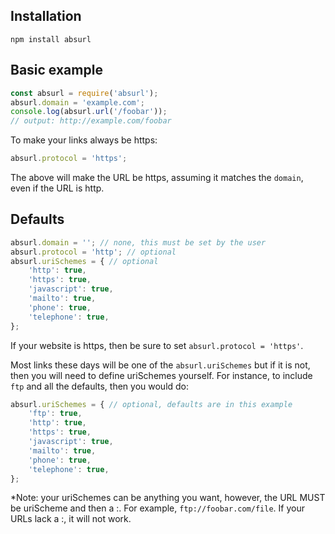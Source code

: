

## Installation
`npm install absurl`

## Basic example
```js
const absurl = require('absurl');
absurl.domain = 'example.com';
console.log(absurl.url('/foobar'));
// output: http://example.com/foobar
```

To make your links always be https:
```js
absurl.protocol = 'https';
```

The above will make the URL be https, assuming it matches the `domain`, even if the URL is http.

## Defaults
```js
absurl.domain = ''; // none, this must be set by the user
absurl.protocol = 'http'; // optional
absurl.uriSchemes = { // optional
    'http': true,
    'https': true,
    'javascript': true,
    'mailto': true,
    'phone': true,
    'telephone': true,
};
```
If your website is https, then be sure to set `absurl.protocol = 'https'`.

Most links these days will be one of the `absurl.uriSchemes` but if it is not, then you will need to define uriSchemes yourself. For instance, to include `ftp` and all the defaults, then you would do:

```js
absurl.uriSchemes = { // optional, defaults are in this example
    'ftp': true,		  
    'http': true,
    'https': true,
    'javascript': true,
    'mailto': true,
    'phone': true,
    'telephone': true,
};
```
*Note: your uriSchemes can be anything you want, however, the URL MUST be uriScheme and then a :. For example, `ftp://foobar.com/file`. If your URLs lack a :, it will not work.